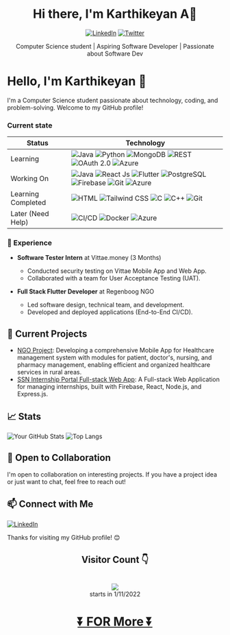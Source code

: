   <p class="display: flex;
    justify-content: center;
    align-items: center;" align=center>
<!--     <img src="https://avatars.githubusercontent.com/u/91019132?v=4" alt="Image 1" height=150> -->
  </p>

<h1 align="center">Hi there, I'm Karthikeyan A👋</h1>

<p align="center">
  <a href="https://www.linkedin.com/in/karthikeyan-a-b2385123b/"><img alt="LinkedIn" src="https://img.shields.io/badge/LinkedIn-karthikeyan_A-blue?style=flat-square&logo=linkedin"></a>
  <a href="https://x.com/Karthik08156342?t=r6KpCKAeFZYSznGFOr7xWA&s=03"><img alt="Twitter" src="https://img.shields.io/badge/Twitter-Karthikeyan08156342-blue?style=flat-square&logo=twitter"></a>
<!--   <a href="https://yourwebsite.com/"><img alt="Website" src="https://img.shields.io/badge/Website-Karthikeyan_A-9cf?style=flat-square"></a> -->
</p>

<p align="center">Computer Science student | Aspiring Software Developer | Passionate about Software Dev</p>


# Hello, I'm Karthikeyan 👋

I'm a Computer Science student passionate about technology, coding, and problem-solving. Welcome to my GitHub profile!
<!---
## 🔧 MY Teck Stack
| Technology | Web Tech Stack | Android Tech Stack |
|------------|----------------|--------------------|
| Front-End  | ![HTML](https://img.shields.io/badge/HTML-%23E34F26.svg?style=for-the-badge&logo=html5&logoColor=white) <br> ![CSS](https://img.shields.io/badge/CSS-%231572B6.svg?style=for-the-badge&logo=css3&logoColor=white)  <br> ![Tailwind CSS](https://img.shields.io/badge/Tailwind%20CSS-%232779e8.svg?style=for-the-badge&logo=tailwind-css&logoColor=white) <br> ![React Js](https://img.shields.io/badge/React%20Js-%2361dbfb.svg?style=for-the-badge&logo=react&logoColor=white)  <br> ![TypeScript](https://img.shields.io/badge/TypeScript-%23007ACC.svg?style=for-the-badge&logo=typescript&logoColor=white) | ![Flutter](https://img.shields.io/badge/Flutter-%2302569B.svg?style=for-the-badge&logo=flutter&logoColor=white) |
| Back -End  | ![Java](https://img.shields.io/badge/Java-%23E76F00.svg?style=for-the-badge&logo=java&logoColor=white) <br> ![Go](https://img.shields.io/badge/Go-%2300ADD8.svg?style=for-the-badge&logo=go&logoColor=white)  | ![Dart](https://img.shields.io/badge/Dart-%230175C2.svg?style=for-the-badge&logo=dart&logoColor=white) |
| Database   | ![PostgreSQL](https://img.shields.io/badge/PostgreSQL-%23336791.svg?style=for-the-badge&logo=postgresql&logoColor=white)  <br> ![MongoDB](https://img.shields.io/badge/MongoDB-%2347A248.svg?style=for-the-badge&logo=mongodb&logoColor=white)  | ![Firebase](https://img.shields.io/badge/Firebase-%23FFCA28.svg?style=for-the-badge&logo=firebase&logoColor=black)  |
| API        | ![REST](https://img.shields.io/badge/REST-%235C5C5C.svg?style=for-the-badge) <br> ![OAuth 2.0](https://img.shields.io/badge/OAuth%202.0-%234A90E2.svg?style=for-the-badge) | ![REST](https://img.shields.io/badge/REST-%235C5C5C.svg?style=for-the-badge) <br> ![OAuth 2.0](https://img.shields.io/badge/OAuth%202.0-%234A90E2.svg?style=for-the-badge)  |
| Cloud      | ![Azure](https://img.shields.io/badge/Azure-%230078D4.svg?style=for-the-badge&logo=microsoft-azure&logoColor=white) | ![Firebase](https://img.shields.io/badge/Firebase-%23FFCA28.svg?style=for-the-badge&logo=firebase&logoColor=black)  |
| Other      | ![Git](https://img.shields.io/badge/Git-%23F05032.svg?style=for-the-badge&logo=git&logoColor=white) <br> ![CI/CD](https://img.shields.io/badge/CI%2FCD-%2343853D.svg?style=for-the-badge) <br> ![Docker](https://img.shields.io/badge/Docker-%232496ED.svg?style=for-the-badge&logo=docker&logoColor=white) | ![Git](https://img.shields.io/badge/Git-%23F05032.svg?style=for-the-badge&logo=git&logoColor=white) <br> ![CI/CD](https://img.shields.io/badge/CI%2FCD-%2343853D.svg?style=for-the-badge) <br> ![Docker](https://img.shields.io/badge/Docker-%232496ED.svg?style=for-the-badge&logo=docker&logoColor=white)  |

| more i learned in free time |  ![Python](https://img.shields.io/badge/Python-%233776AB.svg?style=for-the-badge&logo=python&logoColor=white) ![C](https://img.shields.io/badge/C-%2300599C.svg?style=for-the-badge&logo=c&logoColor=white) ![C++](https://img.shields.io/badge/C%2B%2B-%2300599C.svg?style=for-the-badge&logo=c%2B%2B&logoColor=white)|  
|----|---|
--->
### Current state
| Status | Technology |
|--------|------------|
| Learning | ![Java](https://img.shields.io/badge/Java-%23E76F00.svg?style=for-the-badge&logo=java&logoColor=white) ![Python](https://img.shields.io/badge/Python-%23000000.svg?style=for-the-badge&logo=python&logoColor=white) ![MongoDB](https://img.shields.io/badge/MongoDB-%2347A248.svg?style=for-the-badge&logo=mongodb&logoColor=white)  ![REST](https://img.shields.io/badge/REST-%235C5C5C.svg?style=for-the-badge) ![OAuth 2.0](https://img.shields.io/badge/OAuth%202.0-%234A90E2.svg?style=for-the-badge) ![Azure](https://img.shields.io/badge/Azure-%230078D4.svg?style=for-the-badge&logo=microsoft-azure&logoColor=white) |
| Working On | ![Java](https://img.shields.io/badge/Java-%23E76F00.svg?style=for-the-badge&logo=java&logoColor=white) ![React Js](https://img.shields.io/badge/React%20Js-%2361dbfb.svg?style=for-the-badge&logo=react&logoColor=white)  ![Flutter](https://img.shields.io/badge/Flutter-%2302569B.svg?style=for-the-badge&logo=flutter&logoColor=white) ![PostgreSQL](https://img.shields.io/badge/PostgreSQL-%23336791.svg?style=for-the-badge&logo=postgresql&logoColor=white)  ![Firebase](https://img.shields.io/badge/Firebase-%23FFCA28.svg?style=for-the-badge&logo=firebase&logoColor=black) ![Git](https://img.shields.io/badge/Git-%23F05032.svg?style=for-the-badge&logo=git&logoColor=white) ![Azure](https://img.shields.io/badge/Azure-%230078D4.svg?style=for-the-badge&logo=microsoft-azure&logoColor=white) |
| Learning Completed|![HTML](https://img.shields.io/badge/HTML-%23E34F26.svg?style=for-the-badge&logo=html5&logoColor=white) ![Tailwind CSS](https://img.shields.io/badge/Tailwind%20CSS-%232779e8.svg?style=for-the-badge&logo=tailwind-css&logoColor=white) ![C](https://img.shields.io/badge/C-%2300599C.svg?style=for-the-badge&logo=c&logoColor=white) ![C++](https://img.shields.io/badge/C++-%2300599C.svg?style=for-the-badge&logo=c%2B%2B&logoColor=white) ![Git](https://img.shields.io/badge/Git-%23F05032.svg?style=for-the-badge&logo=git&logoColor=white)  |
| Later (Need Help) | ![CI/CD](https://img.shields.io/badge/CI%2FCD-%2343853D.svg?style=for-the-badge) ![Docker](https://img.shields.io/badge/Docker-%232496ED.svg?style=for-the-badge&logo=docker&logoColor=white) ![Azure](https://img.shields.io/badge/Azure-%230078D4.svg?style=for-the-badge&logo=microsoft-azure&logoColor=white) |

<!--   ![PostgreSQL](https://img.shields.io/badge/PostgreSQL-%23336791.svg?style=for-the-badge&logo=postgresql&logoColor=white)  -->

### 💼 Experience

- **Software Tester Intern** at Vittae.money (3 Months)
  - Conducted security testing on Vittae Mobile App and Web App.
  - Collaborated with a team for User Acceptance Testing (UAT).

- **Full Stack Flutter Developer** at Regenboog NGO
  - Led software design, technical team, and development.
  - Developed and deployed applications (End-to-End CI/CD).
  
<!-- - **Teaching Assistant** at [Your University] (Month Year - Month Year)
  - Assisted professors in [courses or subjects you TAed for].
  - Provided support to students by [mention how you helped students]. -->
  

## 🌱 Current Projects
- [NGO Project](https://github.com/KKBUGHUNTER/Flutter): Developing a comprehensive Mobile App for Healthcare management system with modules for patient, doctor's, nursing, and pharmacy management, enabling efficient and organized healthcare services in rural areas.
- [SSN Internship Portal Full-stack Web App](https://github.com/KKBUGHUNTER): A Full-stack Web Application for managing internships, built with Firebase, React, Node.js, and Express.js.

## 📈 Stats
![Your GitHub Stats](https://github-readme-stats.vercel.app/api?username=KKBUGHUNTER&show_icons=true) ![Top Langs](https://github-readme-stats.vercel.app/api/top-langs/?username=kkBUGHUNTER&hide=Jupyter%20Notebook&langs_count=5)

<!-- ## 🌟 Featured Repositories
[![Repo 1](https://github-readme-stats.vercel.app/api/pin/?username=KKBUGHUNTER&repo=Repo1&show_owner=true)](Link to Repo 1)
[![Repo 2](https://github-readme-stats.vercel.app/api/pin/?username=YourUsername&repo=Repo2&show_owner=true)](Link to Repo 2)  -->

## 🤝 Open to Collaboration
I'm open to collaboration on interesting projects. If you have a project idea or just want to chat, feel free to reach out!
## 📫 Connect with Me
 [![LinkedIn](https://img.shields.io/badge/linkedin-%230077B5.svg?style=for-the-badge&logo=linkedin&logoColor=white)](https://www.linkedin.com/in/karthikeyan-a-b2385123b/)
<!-- - Portfolio Website: [Your Portfolio Website](Portfolio URL) -->

<!-- ## 📝 Blog
I occasionally write about tech and programming on my blog: [Link to Blog](Blog URL) -->

Thanks for visiting my GitHub profile! 😊
<div align="center"> 
 <h2> Visitor Count 👇</h2> <br>
 <img src="https://profile-counter.glitch.me/KKBUGHUNTER/count.svg"> <br>
starts in 1/11/2022
<h1> <a href="https://github.com/KKBUGHUNTER?tab=repositories">⏬ FOR More ⏬</a><h1>
</div>
        

